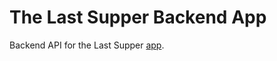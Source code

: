 # The Last Supper Backend App

Backend API for the Last Supper [app](https://lastsupper.3ajlo.icekube.ics.cloud/).
